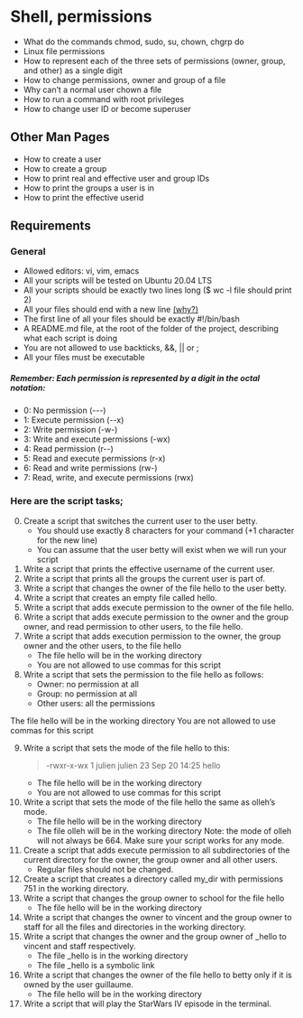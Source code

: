 # Shell, permissions
  * What do the commands chmod, sudo, su, chown, chgrp do
  * Linux file permissions
  * How to represent each of the three sets of permissions (owner, group, and other) as a single digit
  * How to change permissions, owner and group of a file
  * Why can’t a normal user chown a file
  * How to run a command with root privileges
  * How to change user ID or become superuser
## Other Man Pages
  * How to create a user
  * How to create a group
  * How to print real and effective user and group IDs
  * How to print the groups a user is in
  * How to print the effective userid
## Requirements
### General
  * Allowed editors: vi, vim, emacs
  * All your scripts will be tested on Ubuntu 20.04 LTS
  * All your scripts should be exactly two lines long ($ wc -l file should print 2)
  * All your files should end with a new line [(why?)](https://unix.stackexchange.com/questions/18743/whats-the-point-in-adding-a-new-line-to-the-end-of-a-file/18789)
  * The first line of all your files should be exactly #!/bin/bash
  * A README.md file, at the root of the folder of the project, describing what each script is doing
  * You are not allowed to use backticks, &&, || or ;
  * All your files must be executable
##### Remember: Each permission is represented by a digit in the octal notation:
- 0: No permission (---)
- 1: Execute permission (--x)
- 2: Write permission (-w-)
- 3: Write and execute permissions (-wx)
- 4: Read permission (r--)
- 5: Read and execute permissions (r-x)
- 6: Read and write permissions (rw-)
- 7: Read, write, and execute permissions (rwx)
### Here are the script tasks;
0. Create a script that switches the current user to the user betty.
   * You should use exactly 8 characters for your command (+1 character for the new line)
   * You can assume that the user betty will exist when we will run your script
1. Write a script that prints the effective username of the current user.
2. Write a script that prints all the groups the current user is part of.
3. Write a script that changes the owner of the file hello to the user betty.
4. Write a script that creates an empty file called hello.
5. Write a script that adds execute permission to the owner of the file hello.
6. Write a script that adds execute permission to the owner and the group owner, and read permission to other users, to the file hello.
7. Write a script that adds execution permission to the owner, the group owner and the other users, to the file hello
   * The file hello will be in the working directory
   * You are not allowed to use commas for this script
8. Write a script that sets the permission to the file hello as follows:
   * Owner: no permission at all
   * Group: no permission at all
   * Other users: all the permissions

The file hello will be in the working directory You are not allowed to use commas for this script

9. Write a script that sets the mode of the file hello to this:
   > -rwxr-x-wx 1 julien julien 23 Sep 20 14:25 hello
   * The file hello will be in the working directory
   * You are not allowed to use commas for this script
10. Write a script that sets the mode of the file hello the same as olleh’s mode.
    * The file hello will be in the working directory
    * The file olleh will be in the working directory
    Note: the mode of olleh will not always be 664. Make sure your script works for any mode.
11. Create a script that adds execute permission to all subdirectories of the current directory for the owner, the group owner and all other users.
    * Regular files should not be changed.
12. Create a script that creates a directory called my_dir with permissions 751 in the working directory.
13. Write a script that changes the group owner to school for the file hello
    * The file hello will be in the working directory 
14. Write a script that changes the owner to vincent and the group owner to staff for all the files and directories in the working directory.
15. Write a script that changes the owner and the group owner of _hello to vincent and staff respectively.
    * The file _hello is in the working directory
    * The file _hello is a symbolic link
16. Write a script that changes the owner of the file hello to betty only if it is owned by the user guillaume.
    * The file hello will be in the working directory
17. Write a script that will play the StarWars IV episode in the terminal.
